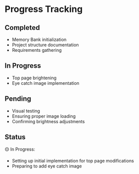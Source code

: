 # Progress Tracking

## Completed

- Memory Bank initialization
- Project structure documentation
- Requirements gathering

## In Progress

- Top page brightening
- Eye catch image implementation

## Pending

- Visual testing
- Ensuring proper image loading
- Confirming brightness adjustments

## Status

🟡 In Progress:

- Setting up initial implementation for top page modifications
- Preparing to add eye catch image
